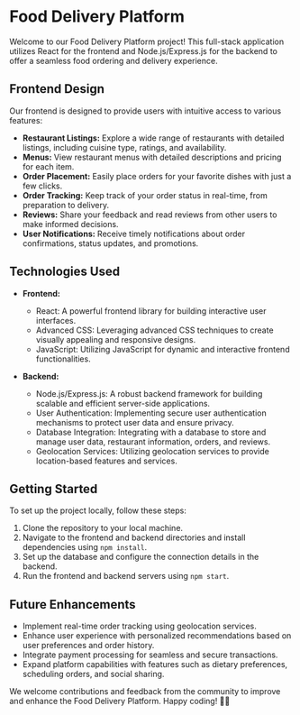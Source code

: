 # Food Delivery Platform

Welcome to our Food Delivery Platform project! This full-stack application utilizes React for the frontend and Node.js/Express.js for the backend to offer a seamless food ordering and delivery experience. 

## Frontend Design

Our frontend is designed to provide users with intuitive access to various features:

- **Restaurant Listings:** Explore a wide range of restaurants with detailed listings, including cuisine type, ratings, and availability.
- **Menus:** View restaurant menus with detailed descriptions and pricing for each item.
- **Order Placement:** Easily place orders for your favorite dishes with just a few clicks.
- **Order Tracking:** Keep track of your order status in real-time, from preparation to delivery.
- **Reviews:** Share your feedback and read reviews from other users to make informed decisions.
- **User Notifications:** Receive timely notifications about order confirmations, status updates, and promotions.

## Technologies Used

- **Frontend:**
  - React: A powerful frontend library for building interactive user interfaces.
  - Advanced CSS: Leveraging advanced CSS techniques to create visually appealing and responsive designs.
  - JavaScript: Utilizing JavaScript for dynamic and interactive frontend functionalities.

- **Backend:**
  - Node.js/Express.js: A robust backend framework for building scalable and efficient server-side applications.
  - User Authentication: Implementing secure user authentication mechanisms to protect user data and ensure privacy.
  - Database Integration: Integrating with a database to store and manage user data, restaurant information, orders, and reviews.
  - Geolocation Services: Utilizing geolocation services to provide location-based features and services.

## Getting Started

To set up the project locally, follow these steps:

1. Clone the repository to your local machine.
2. Navigate to the frontend and backend directories and install dependencies using `npm install`.
3. Set up the database and configure the connection details in the backend.
4. Run the frontend and backend servers using `npm start`.

## Future Enhancements

- Implement real-time order tracking using geolocation services.
- Enhance user experience with personalized recommendations based on user preferences and order history.
- Integrate payment processing for seamless and secure transactions.
- Expand platform capabilities with features such as dietary preferences, scheduling orders, and social sharing.


We welcome contributions and feedback from the community to improve and enhance the Food Delivery Platform. Happy coding! 🍔🚀
